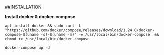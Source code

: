 ##INSTALLATION

**Install docker & docker-compose**

`apt install docker && sudo curl -L "https://github.com/docker/compose/releases/download/1.24.0/docker-compose-$(uname -s)-$(uname -m)" -o /usr/local/bin/docker-compose 
&& chmod +x /usr/local/bin/docker-compose`  

`docker-compose up -d`

